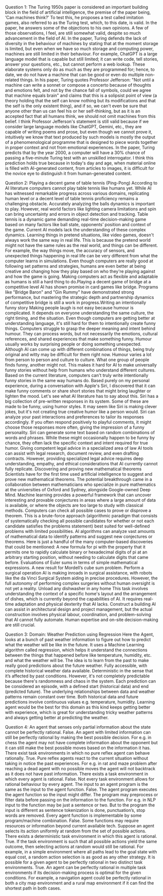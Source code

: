 Question 1: 
The Turing 1950s paper is considered an important building block in the field of artificial intelligence, the premise of the paper being, ‘Can machines think?’ To test this, he proposes a test called imitation games, also referred to as the Turing test, which, to this date, is valid. In the paper, he answers some of the objections to his own opinions. A few of those observations, I feel, are still somewhat valid, despite so much advancement in the field of AI. In the paper, Turing defends the lack of diversity in the behaviour of machines by stating that at the moment storage is limited, but even when we have so much storage and computing power, machines are still limited in their behaviour. For example, ChatGPT is a large language model that is capable but still limited; it can write code, tell stories, answer your questions, etc., but cannot perform a web lookup. These elaborate systems only do as much as they are programmed for; hence, to date, we do not have a machine that can be good or even do multiple non-related things. In his paper, Turing quotes Professor Jefferson: "Not until a machine can write a sonnet or compose a concerto because of thoughts and emotions felt, and not by the chance fall of symbols, could we agree that machine equals brain" and claims that this is a solipsist point of view (a theory holding that the self can know nothing but its modifications and that the self is the only existent thing), and if so, we can't even be sure that anyone other than us can feel his or her self-thinking, but as it is an accepted fact that all humans think, we should not omit machines from this belief. I think Professor Jefferson's statement is still valid because if we consider large language models like ChatGPT, Gemini, etc., they are capable of writing poems and prose, but even though we cannot prove it, intuitively we know that text produced by such models is mostly the output of a phenomenological programme that is designed to piece words together in proper context and not from emotional experiences. In the paper, Turing predicts that by the year 2000, a computer will have a 30% chance of passing a five-minute Turing test with an unskilled interrogator. I think this prediction holds true because in today's day and age, when material online is filled with AI-generated content, from articles to images, it is difficult for the novice eye to distinguish it from human-generated content.

Question 2:
Playing a decent game of table tennis (Ping-Pong) According to AI literature computers cannot play table tennis like humans yet. While AI has witnessed remarkable progress across various domains, replicating human level or a decent level of table tennis proficiency remains a challenging obstacle. Accurately analyzing the balls dynamics is important to play. However, real world factors like lighting camera limitations and spin can bring uncertainty and errors in object detection and tracking. Table tennis is a dynamic game demanding real-time decision-making game based on many factors like ball state, opponents’ position and context of the game. Current AI models lack the understanding of these complex dynamics. Learning things in pretend situations, like video games, doesn't always work the same way in real life. This is because the pretend world might not have the same rules as the real world, and things can be different. For example, the way things move, the accuracy of sensors, and unexpected things happening in real life can be very different from what the computer learns in simulations. Even though computers are really good at following set patterns and strategies, humans are even better at being creative and changing how they play based on who they're playing against and how the game is going. Making computers act as flexible and adaptable as humans is still a hard thing to do.Playing a decent game of bridge at a competitive level AI has shown promise in card games like bridge. Programs like "Bridge Baron" and "Gin Rummy" have demonstrated strong performance, but mastering the strategic depth and partnership dynamics of competitive bridge is still a work in progress.Writing an intentionally funny story Making people laugh is not easy because humour is complicated. It depends on everyone understanding the same culture, the right timing, and the situation. Even though computers are getting better at understanding language, it's still hard for them to intentionally create funny things. Computers struggle to grasp the deeper meaning and intent behind humour. They can process words, but not necessarily the emotions, cultural references, and shared experiences that make something funny. Humour usually works by surprising people or doing something unexpected. Although AI can come up with different combinations of things, being truly original and witty may be difficult for them right now. Humour varies a lot from person to person and culture to culture. What one group of people finds funny, another might not. This makes it hard for AI to make universally funny stories without help from humans who understand different cultures. Based on the current literature, computers can't truly write intentionally funny stories in the same way humans do. Based purely on my personal experience, during a conversation with Apple's Siri, I discovered that it can make funny comments or share short stories that might bring laughter or lighten the mood. Let's see what AI literature has to say about this. Siri has a big collection of pre-written responses in its system. Some of these are made to be funny, using humor styles. It may seem like Siri is making clever jokes, but it's not creating true creative humor like a person would. Siri can analyze your past interactions and preferences to tailor its responses accordingly. If you often respond positively to playful comments, it might choose those responses more often, giving the impression of a funny personality. Siri can generate some text based on random combinations of words and phrases. While these might occasionally happen to be funny by chance, they often lack the specific context and intent required for true humor. Giving competent legal advice in a specialized area of law AI tools can assist with legal research, document review, and even drafting contracts. However, providing specialized legal advice requires deep understanding, empathy, and ethical considerations that AI currently cannot fully replicate. Discovering and proving new mathematical theorems Scientists have for the first time used artificial intelligence to suggest and prove new mathematical theorems. The potential breakthrough came in a collaboration between mathematicians who specialize in pure mathematics at the universities of Oxford and Sydney, alongside Google-owned Deep Mind. Machine learning provides a powerful framework that can uncover interesting and provable conjectures in areas where a large amount of data is available, or where the objects are too large to study with classical methods. Computers can check all possible cases to prove or disprove a theorem. This is a brute-force approach (algorithmic paradigm that consists of systematically checking all possible candidates for whether or not each candidate satisfies the problems statement) best suited for well-defined problems with limited possibilities. AI algorithms can analyze vast amounts of mathematical data to identify patterns and suggest new conjectures or theorems. Here is just a handful of the many computer-based discoveries that could be mentioned:
A new formula for pi with the property that it permits one to rapidly calculate binary or hexadecimal digits of pi at an arbitrary starting position, without needing to calculate digits that came before. Evaluations of Euler sums in terms of simple mathematical expressions. A new result for Mordell’s cube sum problem. Perform a surgical operation AI is making inroads in surgical assistance, with robots like the da Vinci Surgical System aiding in precise procedures. However, the full autonomy of performing complex surgeries without human oversight is not yet a reality. Unload any dishwasher in any home This task involves understanding the context of a specific home's layout and the arrangement of dishes, which is currently beyond the capabilities of AI. It requires real-time adaptation and physical dexterity that AI lacks. Construct a building AI can assist in architectural design and project management, but the actual construction involves physical labour, coordination, and problem-solving that AI cannot fully automate. Human expertise and on-site decision-making are still crucial.

Question 3:
Domain: Weather Prediction using Regression Here the Agent, looks at a bunch of past weather information to figure out how to predict what the weather will be like in the future. It uses a Machine Learning algorithm called regression, which helps it understand the connections between the things that happened before like temperature, humidity, etc. and what the weather will be. The idea is to learn from the past to make really good predictions about the future weather. Fully accessible, with complete historical weather data available. Deterministic in the sense that it’s affected by past conditions. However, it's not completely predictable because there's randomness and chaos in the system. Each prediction can be considered an episode, with a defined start (historical data) and end (predicted future). The underlying relationships between data and weather patterns remain constant over time. Both historical data and future predictions involve continuous values e.g. temperature, humidity. Learning agent would be the best for this domain as this kind keeps getting better with experience, which is great for understanding tricky weather patterns and always getting better at predicting the weather.

Question 4:
An agent that senses only partial information about the state cannot be perfectly rational. False. An agent with limited information can still be perfectly rational by making the best possible decision. For e.g. in chess the agent may not have complete information about the opponent but it can still make the best possible moves based on the information it has. 
There exist task environments in which no pure reflex agent can behave rationally. True. Pure reflex agents react to the current situation without taking in notice the past experiences. For e.g. in rat and maze problem after reaching a dead agent with no possible moves the agent will not backtrack as it does not have past information.
There exists a task environment in which every agent is rational. False. Not every task environment allows for rational behaviour by every agent.
The input to an agent program is the same as the input to the agent function. False. The agent program executes the agent function so the input might differ. The program may preprocess or filter data before passing on the information to the function. For e.g. in NLP input to the function may be just a sentence or two. But to the program the input is different as sentence tokenization is done, punctuation’s, stop words are removed. 
Every agent function is implementable by some program/machine combination. False. Some functions may require resources or information beyond current available tech. Suppose an agent selects its action uniformly at random from the set of possible actions. 
There exists a deterministic task environment in which this agent is rational. True. If the task environment is such that all possible actions yield the same outcome, then selecting actions at random would still be rational. For example, in a simple environment where all paths lead to the goal state with equal cost, a random action selection is as good as any other strategy.
It is possible for a given agent to be perfectly rational in two distinct task environments. True. An agent can be perfectly rational in multiple task environments if its decision-making process is optimal for the given conditions. For example, a navigation agent could be perfectly rational in both a city map environment and a rural map environment if it can find the shortest path in both cases.
